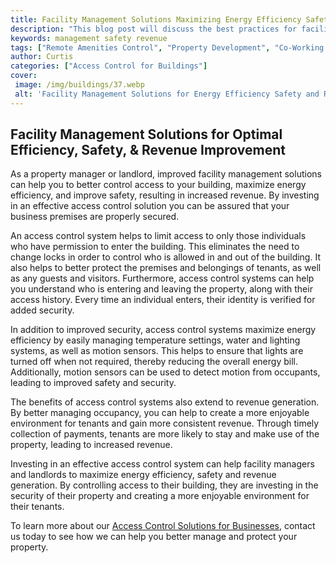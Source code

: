 ```yaml
---
title: Facility Management Solutions Maximizing Energy Efficiency Safety  Revenue Generation
description: "This blog post will discuss the best practices for facility management ranging from optimizing energy efficiency to enhancing safety protocols to increasing revenue generation Discover the strategies to help you better your facility and maximize long-term success"
keywords: management safety revenue
tags: ["Remote Amenities Control", "Property Development", "Co-Working Space", "Office", "Building", "Facility Management", "Tech"]
author: Curtis
categories: ["Access Control for Buildings"]
cover: 
 image: /img/buildings/37.webp
 alt: 'Facility Management Solutions for Energy Efficiency Safety and Revenue Generation'
---
```

## Facility Management Solutions for Optimal Efficiency, Safety, & Revenue Improvement

As a property manager or landlord, improved facility management solutions can help you to better control access to your building, maximize energy efficiency, and improve safety, resulting in increased revenue. By investing in an effective access control solution you can be assured that your business premises are properly secured.

An access control system helps to limit access to only those individuals who have permission to enter the building. This eliminates the need to change locks in order to control who is allowed in and out of the building. It also helps to better protect the premises and belongings of tenants, as well as any guests and visitors. Furthermore, access control systems can help you understand who is entering and leaving the property, along with their access history. Every time an individual enters, their identity is verified for added security.

In addition to improved security, access control systems maximize energy efficiency by easily managing temperature settings, water and lighting systems, as well as motion sensors. This helps to ensure that lights are turned off when not required, thereby reducing the overall energy bill. Additionally, motion sensors can be used to detect motion from occupants, leading to improved safety and security.

The benefits of access control systems also extend to revenue generation. By better managing occupancy, you can help to create a more enjoyable environment for tenants and gain more consistent revenue. Through timely collection of payments, tenants are more likely to stay and make use of the property, leading to increased revenue.

Investing in an effective access control system can help facility managers and landlords to maximize energy efficiency, safety and revenue generation. By controlling access to their building, they are investing in the security of their property and creating a more enjoyable environment for their tenants.

To learn more about our [Access Control Solutions for Businesses](/access-control), contact us today to see how we can help you better manage and protect your property.
